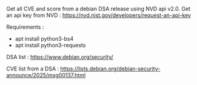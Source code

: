 Get all CVE and score from a debian DSA release using NVD api v2.0. Get an api key from NVD : https://nvd.nist.gov/developers/request-an-api-key

Requirements :
* apt install python3-bs4
* apt install python3-requests

DSA list : https://www.debian.org/security/

CVE list from a DSA : https://lists.debian.org/debian-security-announce/2025/msg00137.html
